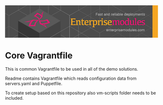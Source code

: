 
[![Enterprise Modules](https://raw.githubusercontent.com/enterprisemodules/public_images/master/banner1.jpg)](https://www.enterprisemodules.com)
# Core Vagrantfile

This is common Vagrantfile to be used in all of the demo solutions.

Readme contains Vagrantfile which reads configuration data from servers.yaml and
Puppetfile.

To create setup based on this repository also vm-scripts folder needs to be
included.
